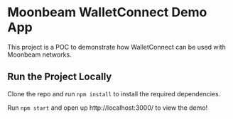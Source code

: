 # Moonbeam WalletConnect Demo App

This project is a POC to demonstrate how WalletConnect can be used with Moonbeam networks.

## Run the Project Locally

Clone the repo and run `npm install` to install the required dependencies.

Run `npm start` and open up http://localhost:3000/ to view the demo!
